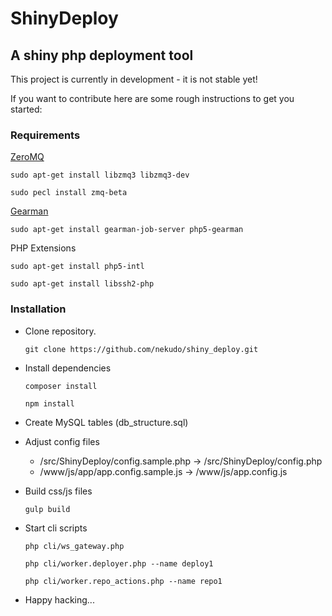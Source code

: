 # ShinyDeploy
## A shiny php deployment tool

This project is currently in development - it is not stable yet!

If you want to contribute here are some rough instructions to get you started:

### Requirements

[ZeroMQ](http://zeromq.org/bindings:php)

```sudo apt-get install libzmq3 libzmq3-dev```

```sudo pecl install zmq-beta```

[Gearman](http://gearman.org/download/#php)

```sudo apt-get install gearman-job-server php5-gearman```


PHP Extensions

```sudo apt-get install php5-intl```

```sudo apt-get install libssh2-php```


### Installation

* Clone repository.

  ```git clone https://github.com/nekudo/shiny_deploy.git```
  
* Install dependencies

  ```composer install```
  
  ```npm install```

* Create MySQL tables (db_structure.sql)
* Adjust config files
  * /src/ShinyDeploy/config.sample.php -> /src/ShinyDeploy/config.php
  * /www/js/app/app.config.sample.js -> /www/js/app.config.js
* Build css/js files

  ```gulp build```
  
* Start cli scripts

  ```php cli/ws_gateway.php```
  
  ```php cli/worker.deployer.php --name deploy1```
  
  ```php cli/worker.repo_actions.php --name repo1```

* Happy hacking...